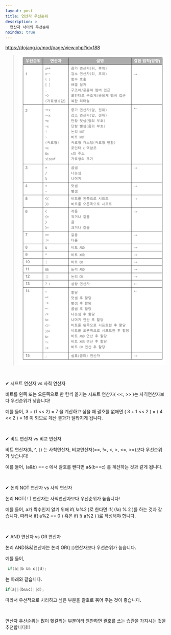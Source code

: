 ```yaml
---
layout: post
title: 연산자 우선순위
description: >
  연산자 사이의 우선순위
noindex: true
---
```


<https://dojang.io/mod/page/view.php?id=188>

> ![image](../../img/연산자_우선순위.png)

<br>

✔ 시프트 연산자 vs 사칙 연산자

비트를 왼쪽 또는 오른쪽으로 한 칸씩 옮기는 시프트 연산자( <<, >> )는 사칙연산자보다 우선순위가 낮습니다!

예를 들어, 3 + (1 << 2) = 7 을 계산하고 싶을 때 괄호를 없애면  ( 3 + 1 << 2 ) = ( 4 << 2 ) = 16 이 되므로 계산 결과가 달라지게 됩니다.

<br>

✔ 비트 연산자 vs 비교 연산자

비트 연산자(&, ^, `|`) 는 사칙연산자, 비교연산자(==, !=, <, >, <=, >=)보다 우선순위가 낮습니다!

예를 들어, (a&b) == c 에서 괄호를 뺀다면 a&(b==c) 를 계산하는 것과 같게 됩니다.

<br>

✔ 논리 NOT 연산자 vs 사칙 연산자

논리 NOT( ! ) 연산자는 사칙연산자보다 우선순위가 높습니다!

예를 들어, a가 짝수인지 알기 위해 if( !a%2 )로 한다면 if( (!a) % 2 )를 하는 것과 같습니다. 
따라서 if( a%2 == 0 ) 혹은 if( !( a%2 ) )로 작성해야 합니다.

<br>

✔ AND 연산자 vs OR 연산자

논리 AND(&&)연산자는 논리 OR(`||`)연산자보다 우선순위가 높습니다.

예를 들어,
```c++
 if(a||b && c||d);
 ```
  는 아래와 같습니다.
  ```c++
  if(a||(b&&c)||d);
  ```
  따라서 우선적으로 처리하고 싶은 부분을 괄호로 묶어 주는 것이 좋습니다.

<br>

연산자 우선순위는 많이 헷갈리는 부분이라 웬만하면 괄호를 쓰는 습관을 가지시는 것을 추천합니다!!!
